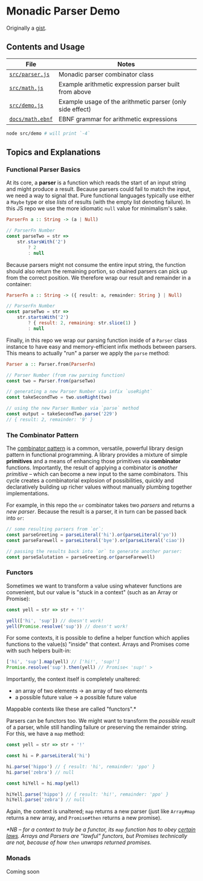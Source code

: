 # Monadic Parser Demo

Originally a [gist](https://gist.github.com/glebec/572196e2ca30d9afe09c38b4e9d2b227).

## Contents and Usage

File | Notes
-----|------
[`src/parser.js`](src/parser.js) | Monadic parser combinator class
[`src/math.js`](src/math.js) | Example arithmetic expression parser built from above
[`src/demo.js`](src/demo.js) | Example usage of the arithmetic parser (only side effect)
[`docs/math.ebnf`](docs/math.ebnf) | EBNF grammar for arithmetic expressions

```sh
node src/demo # will print `-4`
```

## Topics and Explanations

### Functional Parser Basics

At its core, a **parser** is a function which reads the start of an input string and might produce a result. Because parsers could fail to match the input, we need a way to signal that. Pure functional languages typically use either a `Maybe` type or else _lists_ of results (with the empty list denoting failure). In this JS repo we use the more idiomatic `null` value for minimalism's sake.

```hs
ParserFn a :: String -> (a | Null)
```

```js
// ParserFn Number
const parseTwo = str =>
    str.starsWith('2')
        ? 2
        : null
```

Because parsers might not consume the entire input string, the function should also return the remaining portion, so chained parsers can pick up from the correct position. We therefore wrap our result and remainder in a container:

```hs
ParserFn a :: String -> ({ result: a, remainder: String } | Null)
```

```js
// ParserFn Number
const parseTwo = str =>
    str.startsWith('2')
        ? { result: 2, remaining: str.slice(1) }
        : null
```

Finally, in this repo we wrap our parsing function inside of a `Parser` class instance to have easy and memory-efficient infix methods between parsers. This means to actually "run" a parser we apply the `parse` method:

```hs
Parser a :: Parser.from(ParserFn)
```

```js
// Parser Number (from raw parsing function)
const two = Parser.from(parseTwo)

// generating a new Parser Number via infix `useRight`
const takeSecondTwo = two.useRight(two)

// using the new Parser Number via `parse` method
const output = takeSecondTwo.parse('229')
// { result: 2, remainder: '9' }
```

### The Combinator Pattern

The [combinator pattern](https://wiki.haskell.org/Combinator_pattern) is a common, versatile, powerful library design pattern in functional programming. A library provides a mixture of simple **primitives** and
a means of enhancing those primitives via **combinator** functions. Importantly, the result of applying a combinator is _another primitive_ – which can become a new input to the same combinators. This cycle creates a combinatorial explosion of possibilities, quickly and declaratively building up richer values without manually plumbing together implementations.

For example, in this repo the `or` combinator takes two _parsers_ and returns a _new parser_. Because the result is a parser, it in turn can be passed back into `or`:

```js
// some resulting parsers from `or`:
const parseGreeting = parseLiteral('hi').or(parseLiteral('yo'))
const parseFarewell = parseLiteral('bye').or(parseLiteral('ciao'))

// passing the results back into `or` to generate another parser:
const parseSalutation = parseGreeting.or(parseFarewell)
```

### Functors

Sometimes we want to transform a value using whatever functions are convenient, but our value is "stuck in a context" (such as an Array or Promise):

```js
const yell = str => str + '!'

yell(['hi', 'sup']) // doesn't work!
yell(Promise.resolve('sup')) // doesn't work!
```

For some contexts, it is possible to define a helper function which applies functions to the value(s) "inside" that context. Arrays and Promises come with such helpers built-in:

```js
['hi', 'sup'].map(yell) // ['hi!', 'sup!']
Promise.resolve('sup').then(yell) // Promise< 'sup!' >
```

Importantly, the context itself is completely unaltered:

- an array of two elements -> an array of two elements
- a possible future value -> a possible future value

Mappable contexts like these are called "functors".*

Parsers can be functors too. We might want to transform the _possible result_ of a parser, while still handling failure or preserving the remainder string. For this, we have a `map` method:

```js
const yell = str => str + '!'

const hi = P.parseLiteral('hi')

hi.parse('hippo') // { result: 'hi', remainder: 'ppo' }
hi.parse('zebra') // null

const hiYell = hi.map(yell)

hiYell.parse('hippo') // { result: 'hi!', remainder: 'ppo' }
hiYell.parse('zebra') // null
```

Again, the context is unaltered; `map` returns a new parser (just like `Array#map` returns a new array, and `Promise#then` returns a new promise).

_*NB – for a context to truly be a functor, its `map` function has to obey [certain laws](https://wiki.haskell.org/Functor#Functor_Laws). Arrays and Parsers are "lawful" functors, but Promises technically are not, because of how `then` unwraps returned promises._

### Monads

Coming soon
